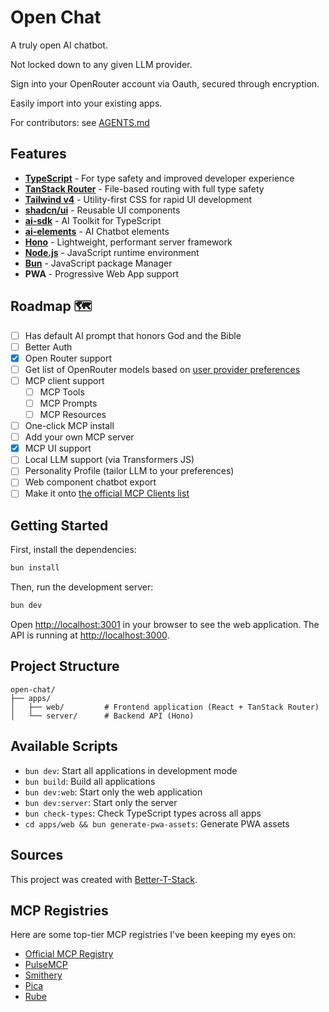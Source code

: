 # Open Chat

A truly open AI chatbot.

Not locked down to any given LLM provider. 

Sign into your OpenRouter account via Oauth, secured through encryption.

Easily import into your existing apps.

For contributors: see [AGENTS.md](AGENTS.md)

## Features

- **[TypeScript](https://www.typescriptlang.org/)** - For type safety and improved developer experience
- **[TanStack Router](https://tanstack.com/router/latest/docs/framework/react/overview)** - File-based routing with full type safety
- **[Tailwind v4](https://tailwindcss.com/)** - Utility-first CSS for rapid UI development
- **[shadcn/ui](https://ui.shadcn.com/)** - Reusable UI components
- **[ai-sdk](https://ai-sdk.dev/)** - AI Toolkit for TypeScript
- **[ai-elements](https://ai-sdk.dev/elements/overview)** - AI Chatbot elements
- **[Hono](https://hono.dev)** - Lightweight, performant server framework
- **[Node.js](https://nodejs.org/en)** - JavaScript runtime environment
- **[Bun](https://bun.sh)** - JavaScript package Manager
- **PWA** - Progressive Web App support

## Roadmap 🗺️

- [ ] Has default AI prompt that honors God and the Bible
- [ ] Better Auth
- [x] Open Router support
- [ ] Get list of OpenRouter models based on [user provider preferences](https://openrouter.ai/docs/api-reference/list-models-filtered-by-user-provider-preferences)
- [ ] MCP client support
  - [ ] MCP Tools
  - [ ] MCP Prompts
  - [ ] MCP Resources
- [ ] One-click MCP install
- [ ] Add your own MCP server
- [x] MCP UI support
- [ ] Local LLM support (via Transformers JS)
- [ ] Personality Profile (tailor LLM to your preferences)
- [ ] Web component chatbot export
- [ ] Make it onto [the official MCP Clients list](https://modelcontextprotocol.io/clients)

## Getting Started

First, install the dependencies:

```bash
bun install
```

Then, run the development server:

```bash
bun dev
```

Open [http://localhost:3001](http://localhost:3001) in your browser to see the web application.
The API is running at [http://localhost:3000](http://localhost:3000).

## Project Structure

```
open-chat/
├── apps/
│   ├── web/         # Frontend application (React + TanStack Router)
│   └── server/      # Backend API (Hono)
```

## Available Scripts

- `bun dev`: Start all applications in development mode
- `bun build`: Build all applications
- `bun dev:web`: Start only the web application
- `bun dev:server`: Start only the server
- `bun check-types`: Check TypeScript types across all apps
- `cd apps/web && bun generate-pwa-assets`: Generate PWA assets

## Sources

This project was created with [Better-T-Stack](https://github.com/AmanVarshney01/create-better-t-stack).

## MCP Registries

Here are some top-tier MCP registries I've been keeping my eyes on:

- [Official MCP Registry](https://mcp-registry.val.run/)
- [PulseMCP](https://www.pulsemcp.com/servers)
- [Smithery](https://smithery.ai/)
- [Pica](https://www.picaos.com/)
- [Rube](https://rube.app/)
